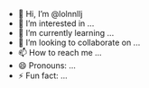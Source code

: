 - 👋 Hi, I’m @lolnnllj
- 👀 I’m interested in ...
- 🌱 I’m currently learning ...
- 💞️ I’m looking to collaborate on ...
- 📫 How to reach me ...
- 😄 Pronouns: ...
- ⚡ Fun fact: ...

<!---
lolnnllj/lolnnllj is a ✨ special ✨ repository because its `README.md` (this file) appears on your GitHub profile.
You can click the Preview link to take a look at your changes.
--->
